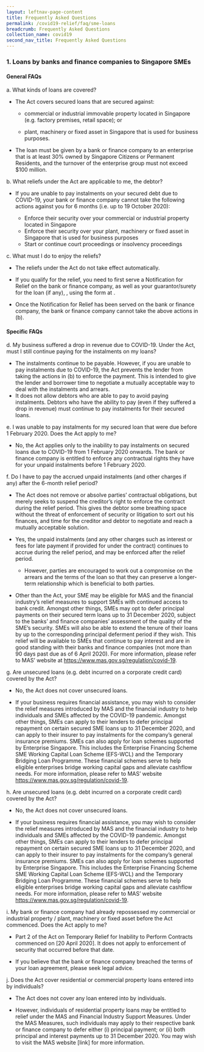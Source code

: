 ```yaml
---
layout: leftnav-page-content
title: Frequently Asked Questions
permalink: /covid19-relief/faq/sme-loans
breadcrumb: Frequently Asked Questions
collection_name: covid19
second_nav_title: Frequently Asked Questions
---
```

### 1. Loans by banks and finance companies to Singapore SMEs ###

#### General FAQs ####
a. What kinds of loans are covered?
* The Act covers secured loans that are secured against:

  * commercial or industrial immovable property located in Singapore (e.g. factory premises, retail space); or 

  * plant, machinery or fixed asset in Singapore that is used for business purposes. 

* The loan must be given by a bank or finance company to an enterprise that is at least 30% owned by Singapore Citizens or Permanent Residents, and the turnover of the enterprise group must not exceed $100 million.  

b. What reliefs under the Act are applicable to me, the debtor?
* If you are unable to pay instalments on your secured debt due to COVID-19, your bank or finance company cannot take the following actions against you for 6 months (i.e. up to 19 October 2020):

  * Enforce their security over your commercial or industrial property located in Singapore
  * Enforce their security over your plant, machinery or fixed asset in Singapore that is used for business purposes
  * Start or continue court proceedings or insolvency proceedings
  
c. What must I do to enjoy the reliefs? 

* The reliefs under the Act do not take effect automatically. 

* If you qualify for the relief, you need to first serve a Notification for Relief on the bank or finance company, as well as your guarantor/surety for the loan (if any), , using the form at <insert link>.

* Once the Notification for Relief has been served on the bank or finance company, the bank or finance company cannot take the above actions in (b).  

#### Specific FAQs ####
d. My business suffered a drop in revenue due to COVID-19. Under the Act, must I still continue paying for the instalments on my loans? 

* The instalments continue to be payable.  However, if you are unable to pay instalments due to COVID-19, the Act prevents the lender from taking the actions in (b) to enforce the payment.  This is intended to give the lender and borrower time to negotiate a mutually acceptable way to deal with the instalments and arrears.
* It does not allow debtors who are able to pay to avoid paying instalments. Debtors who have the ability to pay (even if they suffered a drop in revenue) must continue to pay instalments for their secured loans.

e. I was unable to pay instalments for my secured loan that were due before 1 February 2020. Does the Act apply to me? 

* No, the Act applies only to the inability to pay instalments on secured loans due to COVID-19 from 1 February 2020 onwards. The bank or finance company is entitled to enforce any contractual rights they have for your unpaid instalments before 1 February 2020.

f. Do I have to pay the accrued unpaid instalments (and other charges if any) after the 6-month relief period? 

* The Act does not remove or absolve parties’ contractual obligations, but merely seeks to suspend the creditor’s right to enforce the contract during the relief period. This gives the debtor some breathing space without the threat of enforcement of security or litigation to sort out his finances, and time for the creditor and debtor to negotiate and reach a mutually acceptable solution. 

* Yes, the unpaid instalments (and any other charges such as interest or fees for late payment if provided for under the contract) continues to accrue during the relief period, and may be enforced after the relief period.

  * However, parties are encouraged to work out a compromise on the arrears and the terms of the loan so that they can preserve a longer-term relationship which is beneficial to both parties.

* Other than the Act, your SME may be eligible for MAS and the financial industry’s relief measures to support SMEs with continued access to bank credit. Amongst other things, SMEs may opt to defer principal payments on their secured term loans up to 31 December 2020, subject to the banks’ and finance companies’ assessment of the quality of the SME’s security. SMEs will also be able to extend the tenure of their loans by up to the corresponding principal deferment period if they wish. This relief will be available to SMEs that continue to pay interest and are in good standing with their banks and finance companies (not more than 90 days past due as of 6 April 2020). For more information, please refer to MAS’ website at https://www.mas.gov.sg/regulation/covid-19. 

g. Are unsecured loans (e.g. debt incurred on a corporate credit card) covered by the Act?

* No, the Act does not cover unsecured loans. 

* If your business requires financial assistance, you may wish to consider the relief measures introduced by MAS and the financial industry to help individuals and SMEs affected by the COVID-19 pandemic. Amongst other things, SMEs can apply to their lenders to defer principal repayment on certain secured SME loans up to 31 December 2020, and can apply to their insurer to pay instalments for the company’s general insurance premiums.  SMEs can also apply for loan schemes supported by Enterprise Singapore. This includes the Enterprise Financing Scheme SME Working Capital Loan Scheme (EFS-WCL) and the Temporary Bridging Loan Programme. These financial schemes serve to help eligible enterprises bridge working capital gaps and alleviate cashflow needs. For more information, please refer to MAS’ website https://www.mas.gov.sg/regulation/covid-19.

h. Are unsecured loans (e.g. debt incurred on a corporate credit card) covered by the Act?

* No, the Act does not cover unsecured loans. 

* If your business requires financial assistance, you may wish to consider the relief measures introduced by MAS and the financial industry to help individuals and SMEs affected by the COVID-19 pandemic. Amongst other things, SMEs can apply to their lenders to defer principal repayment on certain secured SME loans up to 31 December 2020, and can apply to their insurer to pay instalments for the company’s general insurance premiums.  SMEs can also apply for loan schemes supported by Enterprise Singapore. This includes the Enterprise Financing Scheme SME Working Capital Loan Scheme (EFS-WCL) and the Temporary Bridging Loan Programme. These financial schemes serve to help eligible enterprises bridge working capital gaps and alleviate cashflow needs. For more information, please refer to MAS’ website https://www.mas.gov.sg/regulation/covid-19.

i. My bank or finance company had already repossessed my commercial or industrial property / plant, machinery or fixed asset before the Act commenced. Does the Act apply to me? 

* Part 2 of the Act on Temporary Relief for Inability to Perform Contracts commenced on [20 April 2020]. It does not apply to enforcement of security that occurred before that date. 


* If you believe that the bank or finance company breached the terms of your loan agreement, please seek legal advice.  

j. Does the Act cover residential or commercial property loans entered into by individuals? 

* The Act does not cover any loan entered into by individuals. 

* However, individuals of residential property loans may be entitled to relief under the MAS and Financial Industry Support Measures. Under the MAS Measures, such individuals may apply to their respective bank or finance company to defer either (i) principal payment; or (ii) both principal and interest payments up to 31 December 2020. You may wish to visit the MAS website [link] for more information. 


